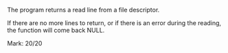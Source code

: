 The program returns a read line from a file descriptor.

If there are no more lines to return, or if there is an error during the reading, the function will come back
NULL.

Mark: 20/20
